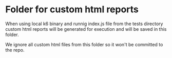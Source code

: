 # Folder for custom html reports

When using local k6 binary and runnig index.js file from the tests directory custom html reports will be generated for execution and will be saved in this folder.

We ignore all custom html files from this folder so it won't be committed to the repo.
